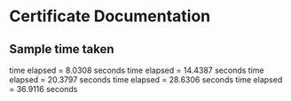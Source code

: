 # Certificate Documentation

## Sample time taken

time elapsed = 8.0308 seconds
time elapsed = 14.4387 seconds
time elapsed = 20.3797 seconds
time elapsed = 28.6306 seconds
time elapsed = 36.9116 seconds
